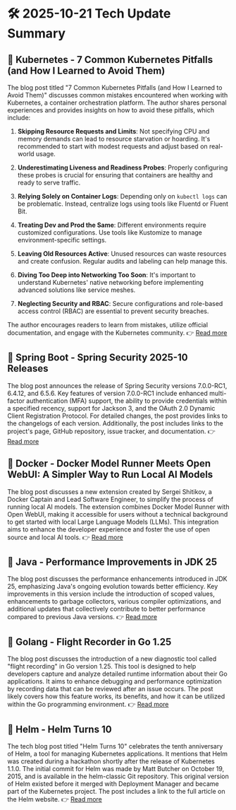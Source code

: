 # 🛠️ 2025-10-21 Tech Update Summary

## 🔹 Kubernetes - 7 Common Kubernetes Pitfalls (and How I Learned to Avoid Them)
The blog post titled "7 Common Kubernetes Pitfalls (and How I Learned to Avoid Them)" discusses common mistakes encountered when working with Kubernetes, a container orchestration platform. The author shares personal experiences and provides insights on how to avoid these pitfalls, which include:

1. **Skipping Resource Requests and Limits**: Not specifying CPU and memory demands can lead to resource starvation or hoarding. It's recommended to start with modest requests and adjust based on real-world usage.

2. **Underestimating Liveness and Readiness Probes**: Properly configuring these probes is crucial for ensuring that containers are healthy and ready to serve traffic.

3. **Relying Solely on Container Logs**: Depending only on `kubectl logs` can be problematic. Instead, centralize logs using tools like Fluentd or Fluent Bit.

4. **Treating Dev and Prod the Same**: Different environments require customized configurations. Use tools like Kustomize to manage environment-specific settings.

5. **Leaving Old Resources Active**: Unused resources can waste resources and create confusion. Regular audits and labeling can help manage this.

6. **Diving Too Deep into Networking Too Soon**: It's important to understand Kubernetes' native networking before implementing advanced solutions like service meshes.

7. **Neglecting Security and RBAC**: Secure configurations and role-based access control (RBAC) are essential to prevent security breaches.

The author encourages readers to learn from mistakes, utilize official documentation, and engage with the Kubernetes community.
👉 [Read more](https://kubernetes.io/blog/2025/10/20/seven-kubernetes-pitfalls-and-how-to-avoid/)

## 🔹 Spring Boot - Spring Security 2025-10 Releases
The blog post announces the release of Spring Security versions 7.0.0-RC1, 6.4.12, and 6.5.6. Key features of version 7.0.0-RC1 include enhanced multi-factor authentication (MFA) support, the ability to provide credentials within a specified recency, support for Jackson 3, and the OAuth 2.0 Dynamic Client Registration Protocol. For detailed changes, the post provides links to the changelogs of each version. Additionally, the post includes links to the project's page, GitHub repository, issue tracker, and documentation.
👉 [Read more](https://spring.io/blog/2025/10/30/spring-secuirty-releases)

## 🔹 Docker - Docker Model Runner Meets Open WebUI: A Simpler Way to Run Local AI Models
The blog post discusses a new extension created by Sergei Shitikov, a Docker Captain and Lead Software Engineer, to simplify the process of running local AI models. The extension combines Docker Model Runner with Open WebUI, making it accessible for users without a technical background to get started with local Large Language Models (LLMs). This integration aims to enhance the developer experience and foster the use of open source and local AI tools.
👉 [Read more](https://www.docker.com/blog/open-webui-docker-desktop-model-runner/)

## 🔹 Java - Performance Improvements in JDK 25
The blog post discusses the performance enhancements introduced in JDK 25, emphasizing Java's ongoing evolution towards better efficiency. Key improvements in this version include the introduction of scoped values, enhancements to garbage collectors, various compiler optimizations, and additional updates that collectively contribute to better performance compared to previous Java versions.
👉 [Read more](https://inside.java/2025/10/20/jdk-25-performance-improvements/)

## 🔹 Golang - Flight Recorder in Go 1.25
The blog post discusses the introduction of a new diagnostic tool called "flight recording" in Go version 1.25. This tool is designed to help developers capture and analyze detailed runtime information about their Go applications. It aims to enhance debugging and performance optimization by recording data that can be reviewed after an issue occurs. The post likely covers how this feature works, its benefits, and how it can be utilized within the Go programming environment.
👉 [Read more](https://go.dev/blog/flight-recorder)

## 🔹 Helm - Helm Turns 10
The tech blog post titled "Helm Turns 10" celebrates the tenth anniversary of Helm, a tool for managing Kubernetes applications. It mentions that Helm was created during a hackathon shortly after the release of Kubernetes 1.1.0. The initial commit for Helm was made by Matt Butcher on October 19, 2015, and is available in the helm-classic Git repository. This original version of Helm existed before it merged with Deployment Manager and became part of the Kubernetes project. The post includes a link to the full article on the Helm website.
👉 [Read more](https://helm.sh/blog/helm-turns-ten/)

